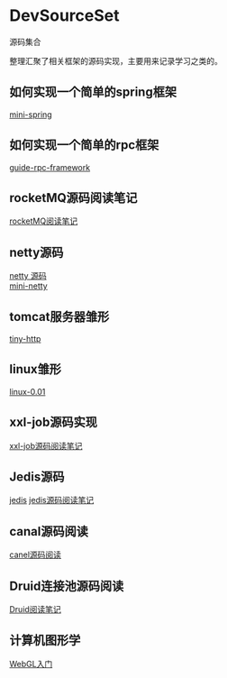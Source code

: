# DevSourceSet
源码集合

整理汇聚了相关框架的源码实现，主要用来记录学习之类的。

## 如何实现一个简单的spring框架
[mini-spring](https://github.com/DerekYRC/mini-spring)

## 如何实现一个简单的rpc框架
[guide-rpc-framework](https://github.com/Snailclimb/guide-rpc-framework)

## rocketMQ源码阅读笔记
[rocketMQ阅读笔记](https://gitee.com/sbbug/rocket-mqreading)

## netty源码

[netty 源码](https://github.com/netty/netty)  
[mini-netty](https://github.com/jackfo/mini-netty)

## tomcat服务器雏形
[tiny-http](https://github.com/EZLippi/Tinyhttpd)

## linux雏形
[linux-0.01](https://github.com/zavg/linux-0.01)

## xxl-job源码实现

[xxl-job源码阅读笔记](https://gitee.com/sbbug/xxl-job-reading)

## Jedis源码

[jedis](https://github.com/redis/jedis)
[jedis源码阅读笔记](https://gitee.com/sbbug/jedis)

## canal源码阅读

[canel源码阅读](https://gitee.com/sbbug/canal-reading)

## Druid连接池源码阅读

[Druid阅读笔记](https://gitee.com/sbbug/druid-reading)

## 计算机图形学
[WebGL入门](https://github.com/TaroRound/webgl-cookbook)
